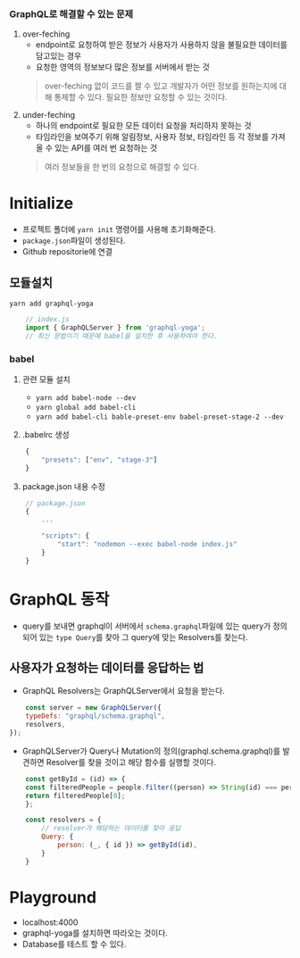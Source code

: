  ### GraphQL로 해결할 수 있는 문제
 1. over-feching
    - endpoint로 요청하여 받은 정보가 사용자가 사용하지 않을 불필요한 데이터를 담고있는 경우
    - 요청한 영역의 정보보다 많은 정보를 서버에서 받는 것
    > over-feching 없이 코드를 짤 수 있고 개발자가 어떤 정보를 원하는지에 대해 통제할 수 있다.
    > 필요한 정보만 요청할 수 있는 것이다.
 2. under-feching
    - 하나의 endpoint로 필요한 모든 데이터 요청을 처리하지 못하는 것
    - 타임라인을 보여주기 위해 알림정보, 사용자 정보, 타임라인 등 각 정보를 가져올 수 있는 API를 여러 번 요청하는 것
    > 여러 정보들을 한 번의 요청으로 해결할 수 있다.

# Initialize
- 프로젝트 폴더에 `yarn init` 명령어를 사용해 초기화해준다.
- `package.json`파일이 생성된다.
- Github repositorie에 연결

## 모듈설치
`yarn add graphql-yoga`
```javascript
    // index.js
    import { GraphQLServer } from 'graphql-yoga';
    // 최신 문법이기 때문에 babel을 설치한 후 사용하여야 한다.
```

### babel
1. 관련 모듈 설치
   - `yarn add babel-node --dev`
   - `yarn global add babel-cli`
   - `yarn add babel-cli bable-preset-env babel-preset-stage-2 --dev`
  
2. .babelrc 생성
```javascript
    {
        "presets": ["env", "stage-3"]
    }
```
3. package.json 내용 수정
```javascript
    // package.json
    {
        ...

        "scripts": {
            "start": "nodemon --exec babel-node index.js"
        }
    }
```

# GraphQL 동작
- query를 보내면 graphql이 서버에서 `schema.graphql`파일에 있는 query가 정의되어 있는 `type Query`를 찾아 그 query에 맞는 Resolvers를 찾는다.

## 사용자가 요청하는 데이터를 응답하는 법
- GraphQL Resolvers는 GraphQLServer에서 요청을 받는다.
```javascript
    const server = new GraphQLServer({
    typeDefs: "graphql/schema.graphql",
    resolvers,
});
```
- GraphQLServer가 Query나 Mutation의 정의(graphql.schema.graphql)를 발견하면 Resolver를 찾을 것이고 해당 함수를 실행할 것이다.
```javascript
    const getById = (id) => {
    const filteredPeople = people.filter((person) => String(id) === person.id);
    return filteredPeople[0]; 
    };

    const resolvers = {
        // resolver가 해당하는 데이터를 찾아 응답
        Query: {
            person: (_, { id }) => getById(id),
        }
    }
```

# Playground
- localhost:4000
- graphql-yoga를 설치하면 따라오는 것이다.
- Database를 테스트 할 수 있다.